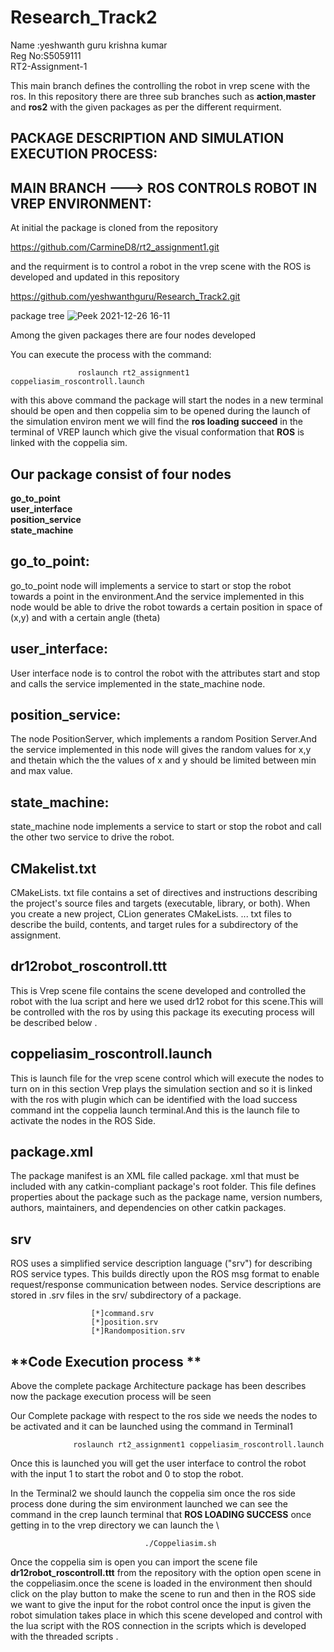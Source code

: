 
# Research_Track2
Name  :yeshwanth guru krishna kumar\
Reg No:S5059111\
RT2-Assignment-1


This main branch defines the controlling the robot in vrep scene with the ros.
In this repository there are three sub branches such as **action**,**master** and **ros2** with the given packages as per the  different requirment.

## PACKAGE DESCRIPTION AND SIMULATION EXECUTION PROCESS:
## MAIN BRANCH ---> ROS CONTROLS ROBOT IN VREP ENVIRONMENT:
At initial the package is cloned from the repository 

   https://github.com/CarmineD8/rt2_assignment1.git

   and the requirment is to control a robot in the vrep scene with the ROS is developed and updated in this repository

   https://github.com/yeshwanthguru/Research_Track2.git


   package tree
   ![Peek 2021-12-26 16-11](https://user-images.githubusercontent.com/72270080/147417311-ef6c9f2c-6027-4f3a-ae81-9801f304195a.png)

  
 

Among the given packages there are four nodes developed 


You can execute the process with the command:

                   roslaunch rt2_assignment1 coppeliasim_roscontroll.launch

with this above command the package will start the nodes in a new terminal should be open and then coppelia sim to be opened during the launch of the simulation environ ment we will find the **ros loading succeed** in the terminal of VREP launch which give the visual conformation that **ROS** is linked  with the coppelia sim. 


## Our package consist of four nodes 
**go_to_point**\
**user_interface**\
**position_service**\
**state_machine** 

## **go_to_point**:
go_to_point node  will implements a service to start or stop the robot towards a point in the environment.And the service implemented in this node would be able to drive the robot towards a certain position in space of (x,y) and with a certain angle (theta)
## **user_interface**:
User interface node is to control the robot with the attributes start and stop and calls the service implemented in the state_machine node. 
## **position_service**:
The node PositionServer, which implements a random Position Server.And the service implemented in this node will gives the random values for x,y and thetain which the the values of x and y should be limited between min and max value. 
## **state_machine**:
state_machine node implements a service to start or stop the robot and call the other two service to drive the robot.

## **CMakelist.txt**
CMakeLists. txt file contains a set of directives and instructions describing the project's source files and targets (executable, library, or both). When you create a new project, CLion generates CMakeLists. ... txt files to describe the build, contents, and target rules for a subdirectory of the assignment.

## **dr12robot_roscontroll.ttt**
This is Vrep scene file contains the scene developed and controlled the robot with the lua script and here we used dr12 robot for this scene.This will be controlled with the ros by using this package its executing process will be described below .

## **coppeliasim_roscontroll.launch** ##
This is launch file for the vrep scene control which will execute the nodes to turn on in this section Vrep plays the simulation section and so it is linked with the ros with plugin which can be identified with the load success command int the coppelia launch terminal.And this is the launch file to activate the nodes in the ROS Side.


## **package.xml**  ##
The package manifest is an XML file called package. xml that must be included with any catkin-compliant package's root folder. This file defines properties about the package such as the package name, version numbers, authors, maintainers, and dependencies on other catkin packages.

## **srv**  ##
ROS uses a simplified service description language ("srv") for describing ROS service types. This builds directly upon the ROS msg format to enable request/response communication between nodes. Service descriptions are stored in .srv files in the srv/ subdirectory of a package. 

                      [*]command.srv
                      [*]position.srv
                      [*]Randomposition.srv

## **Code Execution process ** ##

Above the complete package Architecture package has been describes now the package execution process will be seen


Our Complete package with respect to the ros side we needs the nodes to be activated and it can be launched using the command in Terminal1

                  roslaunch rt2_assignment1 coppeliasim_roscontroll.launch

Once this is launched you will get the user interface to control the robot with the input 1 to start the robot and 0 to stop the robot.

In the Terminal2 we should launch the coppelia sim once the ros side process done during the sim environment launched we can see the command in the crep launch terminal that **ROS LOADING SUCCESS** once getting in to the vrep directory we can launch the \
                      
                      
                                  ./Coppeliasim.sh 

Once the coppelia sim is open you can import the scene file **dr12robot_roscontroll.ttt** from the repository with the option open scene in the coppeliasim.once the scene is loaded in the environment then should click on the play button to make the scene to run and then in the ROS side we want to give the input for the robot control once the input is given the robot simulation takes place in which this scene developed and control with the lua script with the ROS connection in the scripts which is developed with the threaded scripts .



       

 
 


    
